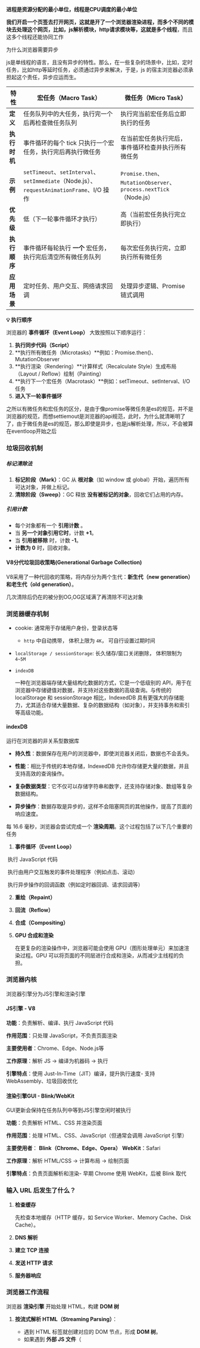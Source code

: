 **进程是资源分配的最小单位，线程是CPU调度的最小单位**

**我们开启一个页签去打开网页，这就是开了一个浏览器渲染进程，而多个不同的模块去处理这个网页，比如，js解析模块，http请求模块等，这就是多个线程**，而且这多个线程还能协同工作



为什么浏览器需要异步

js是单线程的语言，且没有异步的特性。那么，在一些复杂的场景中，比如，定时任务，比如http等延时任务，必须通过异步来解决，于是，js 的宿主浏览器必须承担起这个责任，异步应运而生。



| 特性         | 宏任务（Macro Task）                                         | 微任务（Micro Task）                                         |
| ------------ | ------------------------------------------------------------ | ------------------------------------------------------------ |
| **定义**     | 任务队列中的大任务，执行完一个后再检查微任务队列             | 执行完当前宏任务后立即执行的任务                             |
| **执行时机** | 事件循环的每个 tick 只执行一个宏任务，执行完后再执行微任务   | 在当前宏任务执行完后，事件循环检查并执行所有微任务           |
| **示例**     | `setTimeout`、`setInterval`、`setImmediate`（Node.js）、`requestAnimationFrame`、I/O 操作 | `Promise.then`、`MutationObserver`、`process.nextTick`（Node.js） |
| **优先级**   | 低（下一轮事件循环才执行）                                   | 高（当前宏任务执行完立即执行）                               |
| **执行顺序** | 事件循环每轮执行 **一个** 宏任务，执行完后清空所有微任务队列 | 每次宏任务执行完，立即执行所有微任务                         |
| **应用场景** | 定时任务、用户交互、网络请求回调                             | 处理异步逻辑、Promise 链式调用                               |

**💡 执行顺序**

浏览器的 **事件循环（Event Loop）** 大致按照以下顺序运行：

1. **执行同步代码（Script）** 
2. **执行所有微任务（Microtasks）**例如：Promise.then()、MutationObserver
3. **执行渲染（Rendering）**计算样式（Recalculate Style）生成布局（Layout / Reflow）绘制（Painting）
4. **执行下一个宏任务（Macrotask）**例如：setTimeout、setInterval、I/O 任务
5. **进入下一轮事件循环**

之所以有微任务和宏任务的区分，是由于像promise等微任务是es的规范，并不是浏览器的规范，而想settiemout是浏览器的api规范，此时，为什么就清晰明了了，由于微任务是es的规范，那么即使是异步，也是js解析处理，所以，不会被算在eventloop开始之后



### 垃圾回收机制

##### 标记清除法

1. **标记阶段（Mark）**：GC 从 **根对象**（如 window 或 global）开始，遍历所有可达对象，并做上标记。
2. **清除阶段（Sweep）**：GC 释放 **没有被标记的对象**，回收它们占用的内存。

##### 引用计数

- 每个对象都有一个 **引用计数** 。
- 当 **另一个对象引用它时**，计数 **+1**。
- 当 **引用被移除** 时，计数 **-1**。
- **计数为 0** 时，回收对象。

#### V8分代垃圾回收策略(**Generational Garbage Collection**)

V8采用了一种代回收的策略，将内存分为两个生代：**新生代（new generation）**和**老生代（old generation）**。

几次清除后仍在的被分到OG,OG区域满了再清除不可达对象



### 浏览器缓存机制

- cookie: 通常用于存储用户身份，登录状态等

  - `http` 中自动携带， 体积上限为 `4K`， 可自行设置过期时间

- `localStorage / sessionStorage`: 长久储存/窗口关闭删除， 体积限制为 `4~5M`

- `indexDB`

  一种在浏览器端存储大量结构化数据的方式，它是一个低级别的 API，用于在浏览器中存储键值对数据，并支持对这些数据的高级查询。与传统的 localStorage 和 sessionStorage 相比，IndexedDB 具有更强大的存储能力，尤其适合存储大量数据、复杂的数据结构（如对象），并支持事务和索引等高级功能。

#### indexDB

运行在浏览器的非关系型数据库 

- **持久性**：数据保存在用户的浏览器中，即使浏览器关闭后，数据也不会丢失。

- **性能**：相比于传统的本地存储，IndexedDB 允许你存储更大量的数据，并且支持高效的查询操作。

- **复杂数据类型**：它不仅可以存储字符串和数字，还支持存储对象、数组等复杂数据结构。

- **异步操作**：数据存取是异步的，这样不会阻塞网页的其他操作，提高了页面的响应速度。



每 16.6 毫秒，浏览器会尝试完成一个 **渲染周期**。这个过程包括了以下几个重要的任务

1. **事件循环（Event Loop）**

​	执行 JavaScript 代码

​	执行由用户交互触发的事件处理程序（例如点击、滚动）

​	执行异步操作的回调函数（例如定时器回调、请求回调等）

2. **重绘（Repaint）**

3.  **回流（Reflow）**

4. **合成（Compositing）**

5. **GPU 合成和渲染**

   在更复杂的渲染操作中，浏览器可能会使用 GPU（图形处理单元）来加速渲染过程。GPU 可以将页面的不同层进行合成和渲染，从而减少主线程的负担。



### 浏览器内核

浏览器引擎分为JS引擎和渲染引擎

#### JS引擎 - V8

**功能**：负责解析、编译、执行 JavaScript 代码

**作用范围**：只处理 JavaScript，不负责页面渲染

**主要使用者**：Chrome、Edge、Node.js等

**工作原理**：解析 JS → 编译为机器码 → 执行

**引擎特点**：使用 Just-In-Time（JIT）编译，提升执行速度- 支持 WebAssembly、垃圾回收优化



#### 渲染引擎GUI - Blink/WebKit

GUI更新会保持在任务队列中等到JS引擎空闲时被执行

**功能**：负责解析 HTML、CSS 并渲染页面

**作用范围**：处理 HTML、CSS、JavaScript（但通常会调用 JavaScript 引擎）

**主要使用者**： **Blink（Chrome、Edge、Opera）**  **WebKit**：Safari

**工作原理**：解析 HTML/CSS → 计算布局 → 绘制页面

**引擎特点**：负责页面解析和渲染- 早期 Chrome 使用 WebKit，后被 Blink 取代



###  **输入 URL 后发生了什么？**

1. **检查缓存**

   先检查本地缓存（HTTP 缓存，如 Service Worker、Memory Cache、Disk Cache）。

2. **DNS 解析**

3. **建立 TCP 连接**

4. **发送 HTTP 请求**

5. **服务器响应**



### 浏览器工作流程

浏览器 **渲染引擎** 开始处理 HTML，构建 **DOM 树**

1. **按流式解析 HTML（Streaming Parsing）**：
   - 遇到 HTML 标签就创建对应的 DOM 节点，形成 **DOM 树**。
   - 如果遇到 **外部 JS 文件**（<script src="xx.js">），默认会**阻塞解析**，等 JS 加载并执行后再继续解析 HTML（除非加上 async 或 defer）。

2. **遇到 CSS 文件**：
   - 解析 CSS 规则，构建 **CSSOM（CSS Object Model）**。
   - **CSSOM 解析会阻塞渲染**，因为渲染引擎需要等 CSS 加载完再进行渲染。
3. **解析 CSS，计算样式（用渲染引擎）**
4. **布局（Layout / Reflow，用渲染引擎）**
5. **绘制（Painting，用渲染引擎）**
6. **执行 JavaScript（用 JavaScript 引擎）**

#### **执行 JavaScript（用 JavaScript 引擎）**

**当浏览器在解析 HTML 时遇到 <script> 标签**，**JavaScript 引擎会暂停 HTML 解析并开始执行 JavaScript 代码**。

浏览器的 **主线程** 负责：

- 解析 HTML

- 执行 JS（JS 引擎）

- 计算 CSS、布局、绘制（渲染引擎）

由于 JS 引擎和渲染引擎共享主线程，它们必须**排队**执行，不能同时运行。

##### **如何优化 JS 和渲染引擎的交互？**

1. **让 JS 异步执行，避免阻塞 HTML 解析**

   ```html
   <script src="script.js" async></script>
   <script src="script.js" defer></script>
   ```

   async 让 JS 文件**异步加载**，但一旦加载完成，就会立即执行，仍可能影响渲染。

   ​	async 脚本的执行顺序 **不一定与它们在 HTML 中出现的顺序一致**。如果有多个 async 脚本，它们会按照加载完成的顺序执行，而不是按照它们在 HTML 中的顺序执行。

   defer **推荐**：等 HTML 解析完再执行 JS，不会阻塞渲染

   ​	与 async 不同，defer 脚本会按照它们在 HTML 文件中出现的顺序执行，即使它们的加载顺序不同。

2. **使用 Web Worker 让 JS 运行在后台**

   ```js
   const worker = new Worker("worker.js");
   worker.postMessage("Hello Worker!");
   ```

   **但 Web Worker 不能访问 DOM，只能用于计算密集型任务。**



#### 事件循环

浏览器的事件循环（Event Loop）是 JavaScript 运行时机制的核心部分，它使得 JavaScript 能够在单线程的环境中异步处理任务，而不会阻塞主线程。

- **事件循环** 是 JavaScript 执行的核心，它使得 JavaScript 在单线程中能够处理异步任务。
- 事件循环首先执行同步代码，然后处理任务队列中的宏任务。
- 每次执行完宏任务后，事件循环会立即执行微任务。